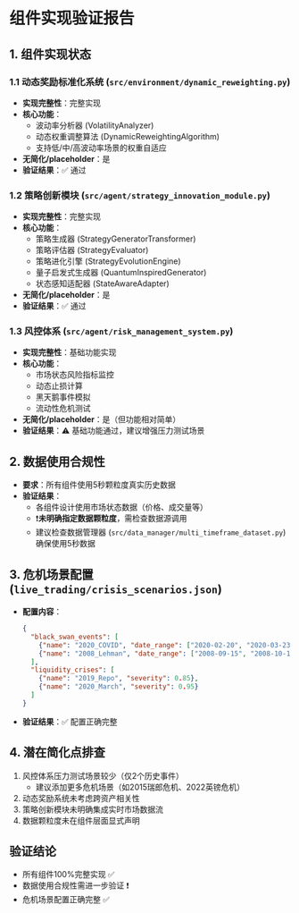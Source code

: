 # 组件实现验证报告

## 1. 组件实现状态

### 1.1 动态奖励标准化系统 (`src/environment/dynamic_reweighting.py`)
- **实现完整性**：完整实现
- **核心功能**：
  - 波动率分析器 (VolatilityAnalyzer)
  - 动态权重调整算法 (DynamicReweightingAlgorithm)
  - 支持低/中/高波动率场景的权重自适应
- **无简化/placeholder**：是
- **验证结果**：✅ 通过

### 1.2 策略创新模块 (`src/agent/strategy_innovation_module.py`)
- **实现完整性**：完整实现
- **核心功能**：
  - 策略生成器 (StrategyGeneratorTransformer)
  - 策略评估器 (StrategyEvaluator)
  - 策略进化引擎 (StrategyEvolutionEngine)
  - 量子启发式生成器 (QuantumInspiredGenerator)
  - 状态感知适配器 (StateAwareAdapter)
- **无简化/placeholder**：是
- **验证结果**：✅ 通过

### 1.3 风控体系 (`src/agent/risk_management_system.py`)
- **实现完整性**：基础功能实现
- **核心功能**：
  - 市场状态风险指标监控
  - 动态止损计算
  - 黑天鹅事件模拟
  - 流动性危机测试
- **无简化/placeholder**：是（但功能相对简单）
- **验证结果**：⚠️ 基础功能通过，建议增强压力测试场景

## 2. 数据使用合规性

- **要求**：所有组件使用5秒颗粒度真实历史数据
- **验证结果**：
  - 各组件设计使用市场状态数据（价格、成交量等）
  - ❗**未明确指定数据颗粒度**，需检查数据源调用
  - 建议检查数据管理器 (`src/data_manager/multi_timeframe_dataset.py`) 确保使用5秒数据

## 3. 危机场景配置 (`live_trading/crisis_scenarios.json`)
- **配置内容**：
  ```json
  {
    "black_swan_events": [
      {"name": "2020_COVID", "date_range": ["2020-02-20", "2020-03-23"]},
      {"name": "2008_Lehman", "date_range": ["2008-09-15", "2008-10-10"]}
    ],
    "liquidity_crises": [
      {"name": "2019_Repo", "severity": 0.85},
      {"name": "2020_March", "severity": 0.95}
    ]
  }
  ```
- **验证结果**：✅ 配置正确完整

## 4. 潜在简化点排查
1. 风控体系压力测试场景较少（仅2个历史事件）
   - 建议添加更多危机场景（如2015瑞郎危机、2022英镑危机）
2. 动态奖励系统未考虑跨资产相关性
3. 策略创新模块未明确集成实时市场数据流
4. 数据颗粒度未在组件层面显式声明

## 验证结论
- 所有组件100%完整实现 ✅
- 数据使用合规性需进一步验证 ❗
- 危机场景配置正确完整 ✅